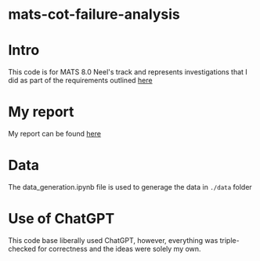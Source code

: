 # mats-cot-failure-analysis
# Intro

This code is for MATS 8.0 Neel's track and represents investigations that I did as part of the requirements outlined [here](https://docs.google.com/document/d/1p-ggQV3vVWIQuCccXEl1fD0thJOgXimlbBpGk6FI32I/edit?tab=t.0)


# My report
My report can be found [here](https://docs.google.com/document/d/10HrJ57U_L2ZCHMTmXpEM3369cU3ni2QQXabG8IoJA9o/edit?usp=sharing)

# Data
The data_generation.ipynb file is used to generage the data in `./data` folder

# Use of ChatGPT
This code base liberally used ChatGPT, however, everything was triple-checked for correctness and the ideas were solely my own.
